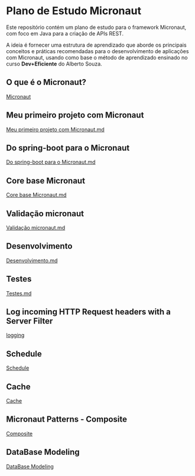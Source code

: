 # Plano de Estudo Micronaut

Este repositório contém um plano de estudo para o framework Micronaut, com foco em Java para a criação de APIs REST.

A ideia é fornecer uma estrutura de aprendizado que aborde os principais conceitos e práticas recomendadas para o desenvolvimento de aplicações com Micronaut, usando como base o método de aprendizado ensinado no curso **Dev+Eficiente** do Alberto Souza.

## O que é o Micronaut?

[Micronaut](Oque_é_o_Micronaut.md)

##  Meu primeiro projeto com Micronaut

[Meu primeiro projeto com Micronaut.md](meu_primeiro_app_micronaut.md)


## Do spring-boot para o Micronaut

[Do spring-boot para o Micronaut.md](spring_boot_to_micronaut.md)

## Core base Micronaut

[Core base Micronaut.md](core_base.md)

## Validação micronaut

[Validação micronaut.md](validação.md)


## Desenvolvimento

[Desenvolvimento.md](desenvolvimento.md)

## Testes

[Testes.md](testing.md)


## Log incoming HTTP Request headers with a Server Filter

[logging](logging.md)

## Schedule

[Schedule](schedule.md)


## Cache

[Cache](cache.md)


## Micronaut Patterns - Composite

[Composite](composite.md)


## DataBase Modeling

[DataBase Modeling](database_modeling.md)
